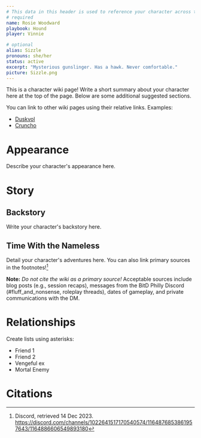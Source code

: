```yaml
---
# This data in this header is used to reference your character across the entire website. 
# required
name: Rosie Woodward 
playbook: Hound
player: Vinnie

# optional
alias: Sizzle
pronouns: she/her
status: active
excerpt: "Mysterious gunslinger. Has a hawk. Never comfortable."
picture: Sizzle.png
---
```


This is a character wiki page! Write a short summary about your character here at the top of the page. Below are some additional suggested sections.

You can link to other wiki pages using their relative links. Examples:
* [Duskvol](../locations/Duskvol)
* [Cruncho](../player_characters/Cruncho)

# Appearance
Describe your character's appearance here.

# Story
## Backstory
Write your character's backstory here. 

## Time With the Nameless
Detail your character's adventures here. You can also link primary sources in the footnotes![^1]

**Note:** _Do not cite the wiki as a primary source!_ Acceptable sources include blog posts (e.g., session recaps), messages from the BitD Philly Discord (#fluff_and_nonsense, roleplay threads), dates of gameplay, and private communications with the DM. 

# Relationships
Create lists using asterisks:

* Friend 1
* Friend 2
* Vengeful ex
* Mortal Enemy

# Citations
[^1]: Discord, retrieved 14 Dec 2023. <https://discord.com/channels/1022641517170540574/1164876853861957643/1164886606549893180>
